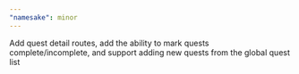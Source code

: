 ```yaml
---
"namesake": minor
---
```


Add quest detail routes, add the ability to mark quests complete/incomplete, and support adding new quests from the global quest list
